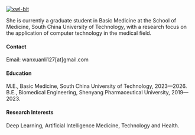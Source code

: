 

[![xwl-bit](https://img.shields.io/badge/senli1073-github-blue?logo=github)](https://github.com/xwl-bit)

She is currently a graduate student in Basic Medicine at the School of Medicine, South China University of Technology, with a research focus on the application of computer technology in the medical field.

#### Contact

Email: wanxuanli127[at]gmail.com

#### Education
M.E., Basic Medicine, South China University of Technology, 2023—2026.\
B.E., Biomedical Engineering, Shenyang Pharmaceutical University, 2019—2023.

#### Research Interests
Deep Learning, Artificial Intelligence Medicine, Technology and Health.

